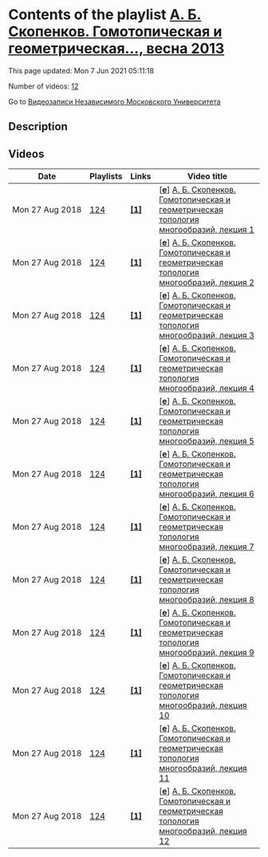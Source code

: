 # Contents of the playlist [А. Б. Скопенков. Гомотопическая и геометрическая..., весна 2013](https://www.youtube.com/playlist?list=PLp9ABVh6_x4F4kdZynYfN9zdJWUL2KK44)

This page updated: Mon 7 Jun 2021 05:11:18

Number of videos: [12](#videos)

Go to [Видеозаписи Независимого Московского Университета](../README.md)

## Description



## Videos

|Date|Playlists|Links|Video title|
|---|---|---|---|
| Mon&nbsp;27&nbsp;Aug&nbsp;2018 | [124](../playlists/124 "А. Б. Скопенков. Гомотопическая и геометрическая..., весна 2013") | [**[1]**](http://ium.mccme.ru/s13/askopenkov-s13.html) | [[**e**](https://studio.youtube.com/video/Do67vHrqKiE/edit "Edit")] [А. Б. Скопенков. Гомотопическая и геометрическая топология многообразий, лекция 1](https://www.youtube.com/watch?v=Do67vHrqKiE&list=PLp9ABVh6_x4F4kdZynYfN9zdJWUL2KK44 "Спецкурс НМУ.&#013;14 февраля 2013 г. 19:20, НМУ 303 (Большой Власьевский пер., 11)&#013;http://ium.mccme.ru/s13/askopenkov-s13.html") |
| Mon&nbsp;27&nbsp;Aug&nbsp;2018 | [124](../playlists/124 "А. Б. Скопенков. Гомотопическая и геометрическая..., весна 2013") | [**[1]**](http://ium.mccme.ru/s13/askopenkov-s13.html) | [[**e**](https://studio.youtube.com/video/YvBuDqmW2c8/edit "Edit")] [А. Б. Скопенков. Гомотопическая и геометрическая топология многообразий, лекция 2](https://www.youtube.com/watch?v=YvBuDqmW2c8&list=PLp9ABVh6_x4F4kdZynYfN9zdJWUL2KK44 "Спецкурс НМУ.&#013;21 февраля 2013 г. 19:20, НМУ 303 (Большой Власьевский пер., 11)&#013;http://ium.mccme.ru/s13/askopenkov-s13.html") |
| Mon&nbsp;27&nbsp;Aug&nbsp;2018 | [124](../playlists/124 "А. Б. Скопенков. Гомотопическая и геометрическая..., весна 2013") | [**[1]**](http://ium.mccme.ru/s13/askopenkov-s13.html) | [[**e**](https://studio.youtube.com/video/6jkZOFnFGkE/edit "Edit")] [А. Б. Скопенков. Гомотопическая и геометрическая топология многообразий, лекция 3](https://www.youtube.com/watch?v=6jkZOFnFGkE&list=PLp9ABVh6_x4F4kdZynYfN9zdJWUL2KK44 "Спецкурс НМУ.&#013;28 февраля 2013 г. 19:20, НМУ 303 (Большой Власьевский пер., 11)&#013;http://ium.mccme.ru/s13/askopenkov-s13.html") |
| Mon&nbsp;27&nbsp;Aug&nbsp;2018 | [124](../playlists/124 "А. Б. Скопенков. Гомотопическая и геометрическая..., весна 2013") | [**[1]**](http://ium.mccme.ru/s13/askopenkov-s13.html) | [[**e**](https://studio.youtube.com/video/3HtLzfig7lE/edit "Edit")] [А. Б. Скопенков. Гомотопическая и геометрическая топология многообразий, лекция 4](https://www.youtube.com/watch?v=3HtLzfig7lE&list=PLp9ABVh6_x4F4kdZynYfN9zdJWUL2KK44 "Спецкурс НМУ.&#013;7 марта 2013 г. 19:20, НМУ 303 (Большой Власьевский пер., 11)&#013;http://ium.mccme.ru/s13/askopenkov-s13.html") |
| Mon&nbsp;27&nbsp;Aug&nbsp;2018 | [124](../playlists/124 "А. Б. Скопенков. Гомотопическая и геометрическая..., весна 2013") | [**[1]**](http://ium.mccme.ru/s13/askopenkov-s13.html) | [[**e**](https://studio.youtube.com/video/XrKJF40nKgk/edit "Edit")] [А. Б. Скопенков. Гомотопическая и геометрическая топология многообразий, лекция 5](https://www.youtube.com/watch?v=XrKJF40nKgk&list=PLp9ABVh6_x4F4kdZynYfN9zdJWUL2KK44 "Спецкурс НМУ.&#013;14 марта 2013 г. 19:20, НМУ 303 (Большой Власьевский пер., 11)&#013;http://ium.mccme.ru/s13/askopenkov-s13.html") |
| Mon&nbsp;27&nbsp;Aug&nbsp;2018 | [124](../playlists/124 "А. Б. Скопенков. Гомотопическая и геометрическая..., весна 2013") | [**[1]**](http://ium.mccme.ru/s13/askopenkov-s13.html) | [[**e**](https://studio.youtube.com/video/Wa-fC45W6ec/edit "Edit")] [А. Б. Скопенков. Гомотопическая и геометрическая топология многообразий, лекция 6](https://www.youtube.com/watch?v=Wa-fC45W6ec&list=PLp9ABVh6_x4F4kdZynYfN9zdJWUL2KK44 "Спецкурс НМУ.&#013;21 марта 2013 г. 19:20, НМУ 303 (Большой Власьевский пер., 11)&#013;http://ium.mccme.ru/s13/askopenkov-s13.html") |
| Mon&nbsp;27&nbsp;Aug&nbsp;2018 | [124](../playlists/124 "А. Б. Скопенков. Гомотопическая и геометрическая..., весна 2013") | [**[1]**](http://ium.mccme.ru/s13/askopenkov-s13.html) | [[**e**](https://studio.youtube.com/video/Kj_G8DIe2LE/edit "Edit")] [А. Б. Скопенков. Гомотопическая и геометрическая топология многообразий, лекция 7](https://www.youtube.com/watch?v=Kj_G8DIe2LE&list=PLp9ABVh6_x4F4kdZynYfN9zdJWUL2KK44 "Спецкурс НМУ.&#013;28 марта 2013 г. 19:20, НМУ 303 (Большой Власьевский пер., 11)&#013;http://ium.mccme.ru/s13/askopenkov-s13.html") |
| Mon&nbsp;27&nbsp;Aug&nbsp;2018 | [124](../playlists/124 "А. Б. Скопенков. Гомотопическая и геометрическая..., весна 2013") | [**[1]**](http://ium.mccme.ru/s13/askopenkov-s13.html) | [[**e**](https://studio.youtube.com/video/khNrfxC1Fa0/edit "Edit")] [А. Б. Скопенков. Гомотопическая и геометрическая топология многообразий, лекция 8](https://www.youtube.com/watch?v=khNrfxC1Fa0&list=PLp9ABVh6_x4F4kdZynYfN9zdJWUL2KK44 "Спецкурс НМУ.&#013;4 апреля 2013 г. 19:20, НМУ 303 (Большой Власьевский пер., 11)&#013;http://ium.mccme.ru/s13/askopenkov-s13.html") |
| Mon&nbsp;27&nbsp;Aug&nbsp;2018 | [124](../playlists/124 "А. Б. Скопенков. Гомотопическая и геометрическая..., весна 2013") | [**[1]**](http://ium.mccme.ru/s13/askopenkov-s13.html) | [[**e**](https://studio.youtube.com/video/kwRM_BK32VQ/edit "Edit")] [А. Б. Скопенков. Гомотопическая и геометрическая топология многообразий, лекция 9](https://www.youtube.com/watch?v=kwRM_BK32VQ&list=PLp9ABVh6_x4F4kdZynYfN9zdJWUL2KK44 "Спецкурс НМУ.&#013;18 апреля 2013 г. 19:20, НМУ 303 (Большой Власьевский пер., 11)&#013;http://ium.mccme.ru/s13/askopenkov-s13.html") |
| Mon&nbsp;27&nbsp;Aug&nbsp;2018 | [124](../playlists/124 "А. Б. Скопенков. Гомотопическая и геометрическая..., весна 2013") | [**[1]**](http://ium.mccme.ru/s13/askopenkov-s13.html) | [[**e**](https://studio.youtube.com/video/OQUZ8XfCoHM/edit "Edit")] [А. Б. Скопенков. Гомотопическая и геометрическая топология многообразий, лекция 10](https://www.youtube.com/watch?v=OQUZ8XfCoHM&list=PLp9ABVh6_x4F4kdZynYfN9zdJWUL2KK44 "Спецкурс НМУ.&#013;25 апреля 2013 г. 19:20, НМУ 303 (Большой Власьевский пер., 11)&#013;http://ium.mccme.ru/s13/askopenkov-s13.html") |
| Mon&nbsp;27&nbsp;Aug&nbsp;2018 | [124](../playlists/124 "А. Б. Скопенков. Гомотопическая и геометрическая..., весна 2013") | [**[1]**](http://ium.mccme.ru/s13/askopenkov-s13.html) | [[**e**](https://studio.youtube.com/video/4TvBQZjGZQ8/edit "Edit")] [А. Б. Скопенков. Гомотопическая и геометрическая топология многообразий, лекция 11](https://www.youtube.com/watch?v=4TvBQZjGZQ8&list=PLp9ABVh6_x4F4kdZynYfN9zdJWUL2KK44 "Спецкурс НМУ.&#013;4 мая 2013 г. 19:20, НМУ 303 (Большой Власьевский пер., 11)&#013;http://ium.mccme.ru/s13/askopenkov-s13.html") |
| Mon&nbsp;27&nbsp;Aug&nbsp;2018 | [124](../playlists/124 "А. Б. Скопенков. Гомотопическая и геометрическая..., весна 2013") | [**[1]**](http://ium.mccme.ru/s13/askopenkov-s13.html) | [[**e**](https://studio.youtube.com/video/S0heoxrjC3c/edit "Edit")] [А. Б. Скопенков. Гомотопическая и геометрическая топология многообразий, лекция 12](https://www.youtube.com/watch?v=S0heoxrjC3c&list=PLp9ABVh6_x4F4kdZynYfN9zdJWUL2KK44 "Спецкурс НМУ.&#013;11 мая 2013 г. 19:20, НМУ 303 (Большой Власьевский пер., 11)&#013;http://ium.mccme.ru/s13/askopenkov-s13.html") |
